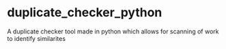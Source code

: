 # duplicate_checker_python
A duplicate checker tool made in python which allows for scanning of work to identify similarites
